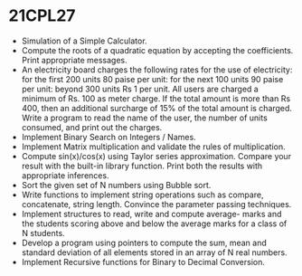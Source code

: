 # 21CPL27
- Simulation of a Simple Calculator.  
- Compute the roots of a quadratic equation by accepting the coefficients. Print appropriate messages.   
- An electricity board charges the following rates for the use of electricity: for the first 200 units 80 paise per unit: for the next 100 units 90 paise per unit: beyond 300 units Rs 1 per unit. All users are charged a minimum of Rs. 100 as meter charge. If the total amount is more than Rs 400, then an additional surcharge of 15% of the total amount is charged. Write a program to read the name of the user, the number of units consumed, and print out the charges.  
- Implement Binary Search on Integers / Names. 
- Implement Matrix multiplication and validate the rules of multiplication.  
- Compute sin(x)/cos(x) using Taylor series approximation. Compare your result with the built-in library function. Print both the results with appropriate inferences.
- Sort the given set of N numbers using Bubble sort. 
- Write functions to implement string operations such as compare, concatenate, string length. Convince the parameter passing techniques.
- Implement structures to read, write and compute average- marks and the students scoring above and below the average marks for a class of N students.
- Develop a program using pointers to compute the sum, mean and standard deviation of all elements stored in an array of  N  real numbers.
- Implement Recursive functions for Binary to Decimal Conversion. 
